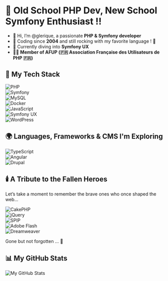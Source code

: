 # 👋 Old School PHP Dev, New School Symfony Enthusiast !!

- 👋 Hi, I’m @glerique, a passionate **PHP & Symfony developer**  
- 🚀 Coding since **2004** and still rocking with my favorite language ! 🐘
- 🌱 Currently diving into **Symfony UX**  
- 🦸‍♂️ **Member of AFUP (🇫🇷 Association Française des Utilisateurs de PHP 🇫🇷)**  

## 🐘 My Tech Stack

![PHP](https://img.shields.io/badge/PHP-777BB4?style=for-the-badge&logo=php&logoColor=white)<br />
![Symfony](https://img.shields.io/badge/Symfony-000000?style=for-the-badge&logo=symfony&logoColor=white)<br />
![MySQL](https://img.shields.io/badge/MySQL-4479A1?style=for-the-badge&logo=mysql&logoColor=white)<br />
![Docker](https://img.shields.io/badge/Docker-2496ED?style=for-the-badge&logo=docker&logoColor=white)<br />
![JavaScript](https://img.shields.io/badge/JavaScript-F7DF1E?style=for-the-badge&logo=javascript&logoColor=black)<br />
![Symfony UX](https://img.shields.io/badge/Symfony%20UX-000000?style=for-the-badge&logo=symfony&logoColor=white)<br />
![WordPress](https://img.shields.io/badge/WordPress-21759B?style=for-the-badge&logo=wordpress&logoColor=white)


## 🌍 Languages, Frameworks & CMS I'm Exploring

![TypeScript](https://img.shields.io/badge/TypeScript-3178C6?style=for-the-badge&logo=typescript&logoColor=white)<br />
![Angular](https://img.shields.io/badge/Angular-DD0031?style=for-the-badge&logo=angular&logoColor=white)<br />
![Drupal](https://img.shields.io/badge/Drupal-0077B5?style=for-the-badge&logo=drupal&logoColor=white)<br />


## 🕯️ A Tribute to the Fallen Heroes  
Let’s take a moment to remember the brave ones who once shaped the web...   

![CakePHP](https://img.shields.io/badge/CakePHP-D33C43?style=for-the-badge&logo=cakephp&logoColor=white)<br />
![jQuery](https://img.shields.io/badge/jQuery-0769AD?style=for-the-badge&logo=jquery&logoColor=white)<br />
![SPIP](https://img.shields.io/badge/SPIP-6E6E6E?style=for-the-badge&logo=spip&logoColor=white)<br />
![Adobe Flash](https://img.shields.io/badge/Adobe%20Flash-E34F26?style=for-the-badge&logo=adobe&logoColor=white)<br />
![Dreamweaver](https://img.shields.io/badge/Dreamweaver-35A700?style=for-the-badge&logo=adobe&logoColor=white)<br />

Gone but not forgotten ... 🫡


## 📊 My GitHub Stats

![My GitHub Stats](https://github-readme-stats.vercel.app/api?username=glerique&show_icons=true&theme=tokyonight)

<!---
glerique/glerique is a ✨ special ✨ repository because its `README.md` (this file) appears on your GitHub profile.
You can click the Preview link to take a look at your changes.
--->

